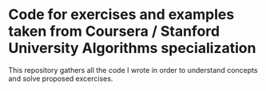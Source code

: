 # Code for exercises and examples taken from Coursera / Stanford University Algorithms specialization

This repository gathers all the code I wrote in order to understand concepts and solve proposed
excercises.

